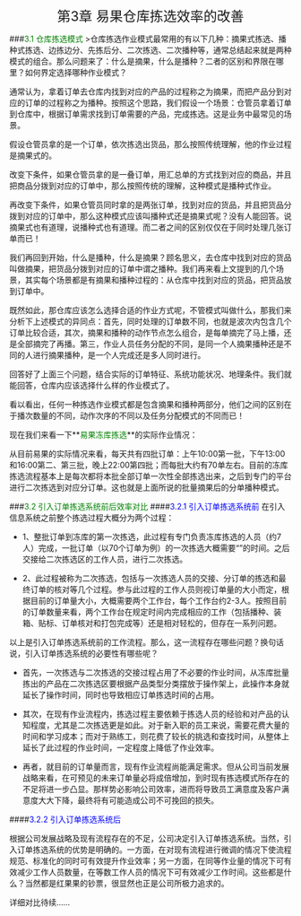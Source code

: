 <p align=center><font size="5">第3章   易果仓库拣选效率的改善</font></p>
###<font color = "green">3.1 仓库拣选模式</font>
>仓库拣选作业模式最常用的有以下几种：摘果式拣选、播种式拣选、边拣边分、先拣后分、二次拣选、二次播种等，通常总结起来就是两种模式的组合。那么问题来了：什么是摘果，什么是播种？二者的区别和界限在哪里？如何界定选择哪种作业模式？

通常认为，拿着订单去仓库内找到对应的产品的过程称之为摘果，而把产品分到对应的订单的过程称之为播种。按照这个思路，我们假设一个场景：仓管员拿着订单到仓库中，根据订单需求找到订单需要的产品，完成拣选。这是业务中最常见的场景。

假设仓管员拿的是一个订单，依次拣选出货品，那么按照传统理解，他的作业过程是摘果式的。

改变下条件，如果仓管员拿的是一叠订单，用汇总单的方式找到对应的商品，并且把商品分拨到对应的订单中，那么按照传统的理解，这种模式是播种式作业。

再改变下条件，如果仓管员同时拿的是两张订单，找到对应的货品，并且把货品分拨到对应的订单中，那么这种模式应该叫播种式还是摘果式呢？没有人能回答。说摘果式也有道理，说播种式也有道理。而二者之间的区别仅仅在于同时处理几张订单而已！

我们再回到开始，什么是播种，什么是摘果？顾名思义，去仓库中找到对应的货品叫做摘果，把货品分拨到对应的订单中谓之播种。我们再来看上文提到的几个场景，其实每个场景都是有摘果和播种过程的：从仓库中找到对应的货品，把货品放到订单中。

既然如此，那仓库应该怎么选择合适的作业方式呢，不管模式叫做什么，那我们来分析下上述模式的异同点：首先，同时处理的订单数不同，也就是波次内包含几个订单比较合适，其次，摘果和播种的动作节点怎么组合，是每单摘完了马上播，还是全部摘完了再播。第三，作业人员任务分配的不同，是同一个人摘果播种还是不同的人进行摘果播种，是一个人完成还是多人同时进行。

回答好了上面三个问题，结合实际的订单特征、系统功能状况、地理条件。我们就能回答，仓库内应该选择什么样的作业模式了。

看以看出，任何一种拣选作业模式都是包含摘果和播种两部分，他们之间的区别在于播次数量的不同，动作次序的不同以及任务分配模式的不同而已！

现在我们来看一下**<font color = "green">易果冻库拣选</font>**的实际作业情况：

从目前易果的实际情况来看，每天共有四批订单：上午10:00第一批，下午13:00和16:00第二、第三批，晚上22:00第四批；而每批大约有70单左右。目前的冻库拣选流程基本上是每次都将本批全部订单一次性全部拣选出来，之后到专门的平台进行二次拣选到对应分订单。这也就是上面所说的批量摘果后的分单播种模式。

###<font color = "green">3.2 引入订单拣选系统前后效率对比</font>
####<font color = "blue">3.2.1 引入订单拣选系统前</font>
在引入信息系统之前整个拣选过程大概分为两个过程：

- 1、整批订单到冻库的第一次拣选，此过程有专门负责冻库拣选的人员（约7人）完成，一批订单（以70个订单为例）的一次拣选大概需要“”的时间。之后交接给二次拣选区的工作人员，进行二次拣选。

- 2、此过程被称为二次拣选，包括与一次拣选人员的交接、分订单的拣选和最终订单的核对等几个过程。参与此过程的工作人员则视订单量的大小而定，根据目前的订单量大小，大概需要两个工作台，每个工作台约2-3人。按照目前的订单数量来看，两个工作台在规定时间内完成相应的工作（包括播种、装箱、贴标、订单核对和打包完成等）还是相对轻松的，但存在一系列问题。

以上是引入订单拣选系统前的工作流程。那么，这一流程存在哪些问题？换句话说，引入订单拣选系统的必要性有哪些呢？

- 首先，一次拣选与二次拣选的交接过程占用了不必要的作业时间，从冻库批量拣出的产品在二次拣选区要根据产品类型分类摆放于操作架上，此操作本身就延长了操作时间，同时也导致相应订单拣选时间的占用。

- 其次，在现有作业流程内，拣选过程主要依赖于拣选人员的经验和对产品的认知程度，尤其是二次拣选更是如此。对于新入职的员工来说，需要花费大量的时间和学习成本；而对于熟练工，则花费了较长的挑选和查找时间，从整体上延长了此过程的作业时间，一定程度上降低了作业效率。

- 再者，就目前的订单量而言，现有作业流程尚能满足需求。但从公司当前发展战略来看，在可预见的未来订单量必将成倍增加，到时现有拣选模式所存在的不足将进一步凸显。那样势必影响公司效率，进而将导致员工满意度及客户满意度大大下降，最终将有可能造成公司不可挽回的损失。

####<font color = "blue">3.2.2 引入订单拣选系统后</font>

根据公司发展战略及现有流程存在的不足，公司决定引入订单拣选系统。当然，引入订单拣选系统的优势是明确的。一方面，在对现有流程进行微调的情况下使流程规范、标准化的同时可有效提升作业效率；另一方面，在同等作业量的情况下可有效减少工作人员数量，在等数工作人员的情况下可有效减少工作时间。这些都是什么？当然都是红果果的钞票，很显然也正是公司所极力追求的。

详细对比待续……